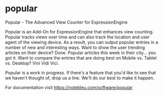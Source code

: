 popular
=======

Popular - The Advanced View Counter for ExpressionEngine

Popular is an Add-On for ExpressionEngine that enhances view counting.  Popular tracks views over time and can also track the location and user agent of the viewing device.  As a result, you can output popular entries in a number of new and interesting ways.  Want to show the user trending articles on their device? Done.  Popular articles this week in their city... you got it.  Want to compare the entries that are doing best on Mobile vs. Tablet vs. Desktop?  Vini Vidi Vici.  

Popular is a work in progress.  If there's a feature that you'd like to see that we haven't thought of, drop us a line.  We'll do our best to make it happen.

For documentation visit https://notebleu.com/software/popular